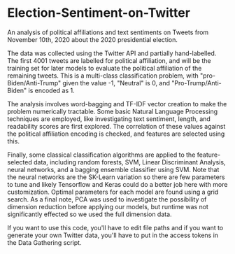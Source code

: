 # Election-Sentiment-on-Twitter
An analysis of political affiliations and text sentiments on Tweets from November 10th, 2020 about the 2020 presidential election.

The data was collected using the Twitter API and partially hand-labelled. The first 4001 tweets are labelled for political affiliation, and will be the training set for later models to evaluate the political affiliation of the remaining tweets. This is a multi-class classification problem, with "pro-Biden/Anti-Trump" given the value -1, "Neutral" is 0, and "Pro-Trump/Anti-Biden" is encoded as 1.

The analysis involves word-bagging and TF-IDF vector creation to make the problem numerically tractable. Some basic Natural Language Processing techniques are employed, like investigating text sentiment, length, and readability scores are first explored. The correlation of these values against the political affiliation encoding is checked, and features are selected using this. 

Finally, some classical classification algorithms are applied to the feature-selected data, including random forests, SVM, Linear Discriminant Analysis, neural networks, and a bagging ensemble classifier using SVM. Note that the neural networks are the SK-Learn variation so there are few parameters to tune and likely Tensorflow and Keras could do a better job here with more customization. Optimal parameters for each model are found using a grid search.
As a final note, PCA was used to investigate the possibility of dimension reduction before applying our models, but runtime was not significantly effected so we used the full dimension data.

If you want to use this code, you'll have to edit file paths and if you want to generate your own Twitter data, you'll have to put in the access tokens in the Data Gathering script.
